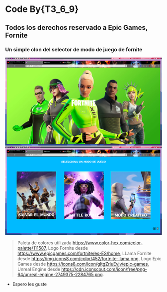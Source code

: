 # Code By{T3_6_9}

## Todos los derechos reservado a Epic Games, Fornite

### Un simple clon del selector de modo de juego de fornite

<img src="/assets/images/final1.png">
<img src="/assets/images/final2.png">

> Paleta de colores utilizada https://www.color-hex.com/color-palette/111587,
> Logo Fornite desde https://www.epicgames.com/fortnite/es-ES/home,
> LLama Fornite desde https://img.icons8.com/color/452/fortnite-llama.png,
> Logo Epic Games desde https://icons8.com/icon/gItgZriuEvjv/epic-games,
> Unreal Engine desde https://cdn.iconscout.com/icon/free/png-64/unreal-engine-2749375-2284765.png.


- Espero les guste 